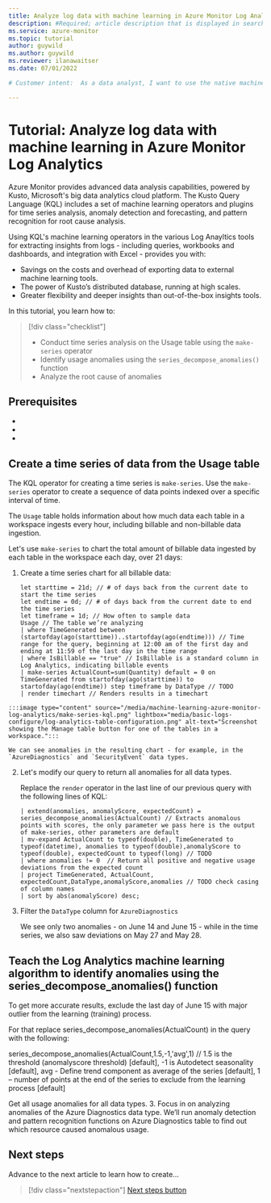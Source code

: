 ```yaml
---
title: Analyze log data with machine learning in Azure Monitor Log Analytics
description: #Required; article description that is displayed in search results. 
ms.service: azure-monitor
ms.topic: tutorial 
author: guywild
ms.author: guywild
ms.reviewer: ilanawaitser
ms.date: 07/01/2022

# Customer intent:  As a data analyst, I want to use the native machine learning capabilities of Log Analytics to gain insights from my log data without having to export data outside of Azure Monitor.

---
```


# Tutorial: Analyze log data with machine learning in Azure Monitor Log Analytics 

Azure Monitor provides advanced data analysis capabilities, powered by Kusto, Microsoft's big data analytics cloud platform. The Kusto Query Language (KQL) includes a set of machine learning operators and plugins for time series analysis, anomaly detection and forecasting, and pattern recognition for root cause analysis. 

Using KQL's machine learning operators in the various Log Anayltics tools for extracting insights from logs - including queries, workbooks and dashboards, and integration with Excel - provides you with: 

- Savings on the costs and overhead of exporting data to external machine learning tools.
- The power of Kusto’s distributed database, running at high scales.
- Greater flexibility and deeper insights than out-of-the-box insights tools.

In this tutorial, you learn how to:

> [!div class="checklist"]
> * Conduct time series analysis on the Usage table using the `make-series` operator
> * Identify usage anomalies using the `series_decompose_anomalies()` function
> * Analyze the root cause of anomalies

## Prerequisites

- <!-- An Azure account with an active subscription. [Create an account for free]
  (https://azure.microsoft.com/free/?WT.mc_id=A261C142F). -->
- <!-- prerequisite 2 -->
- <!-- prerequisite n -->

<!-- 5. H2s
Required. Give each H2 a heading that sets expectations for the content that follows. 
Follow the H2 headings with a sentence about how the section contributes to the whole.
-->

## Create a time series of data from the Usage table 

The KQL operator for creating a time series is `make-series`. Use the `make-series` operator to create a sequence of data points indexed over a specific interval of time.

The `Usage` table holds information about how much data each table in a workspace ingests every hour, including billable and non-billable data ingestion.

Let's use `make-series` to chart the total amount of billable data ingested by each table in the workspace each day, over 21 days:
 
1. Create a time series chart for all billable data:

    ```kusto
    let starttime = 21d; // # of days back from the current date to start the time series
    let endtime = 0d; // # of days back from the current date to end the time series
    let timeframe = 1d; // How often to sample data
    Usage // The table we’re analyzing
    | where TimeGenerated between (startofday(ago(starttime))..startofday(ago(endtime))) // Time range for the query, beginning at 12:00 am of the first day and ending at 11:59 of the last day in the time range
    | where IsBillable == "true" // IsBillable is a standard column in Log Analytics, indicating billable events
    | make-series ActualCount=sum(Quantity) default = 0 on TimeGenerated from startofday(ago(starttime)) to startofday(ago(endtime)) step timeframe by DataType // TODO
    | render timechart // Renders results in a timechart
    ``` 

 [](./media/machine-learning-azure-monitor-log-analytics/make-series-kql.png)

    :::image type="content" source="/media/machine-learning-azure-monitor-log-analytics/make-series-kql.png" lightbox="media/basic-logs-configure/log-analytics-table-configuration.png" alt-text="Screenshot showing the Manage table button for one of the tables in a workspace."::: 

    We can see anomalies in the resulting chart - for example, in the `AzureDiagnostics` and `SecurityEvent` data types.

2. Let's modify our query to return all anomalies for all data types. 
    
    Replace the `render` operator in the last line of our previous query with the following lines of KQL:

    ```kusto
    | extend(anomalies, anomalyScore, expectedCount) = series_decompose_anomalies(ActualCount) // Extracts anomalous points with scores, the only parameter we pass here is the output of make-series, other parameters are default 
    | mv-expand ActualCount to typeof(double), TimeGenerated to typeof(datetime), anomalies to typeof(double),anomalyScore to typeof(double), expectedCount to typeof(long) // TODO
    | where anomalies != 0  // Return all positive and negative usage deviations from the expected count
    | project TimeGenerated, ActualCount, expectedCount,DataType,anomalyScore,anomalies // TODO check casing of column names
    | sort by abs(anomalyScore) desc;
    ```
1. Filter the `DataType` column for `AzureDiagnostics` 

    We see only two anomalies - on June 14 and June 15 - while in the time series, we also saw deviations on May 27 and May 28.

 
## Teach the Log Analytics machine learning algorithm to identify anomalies using the series_decompose_anomalies() function

To get more accurate results, exclude the last day of June 15 with major outlier from the learning (training) process.

For that replace series_decompose_anomalies(ActualCount) in the query with the following:

series_decompose_anomalies(ActualCount,1.5,-1,'avg',1) // 1.5 is the threshold (anomalyscore threshold) [default], -1 is Autodetect seasonality [default], avg -  Define trend component as average of the series [default], 1 – number of points  at the end of the series to exclude from the learning process [default]


Get all usage anomalies for all data types.
3.	Focus in on analyzing anomalies of the Azure Diagnostics data type. We’ll run anomaly detection and pattern recognition functions on Azure Diagnostics table to find out which resource caused anomalous usage. 


<!-- 6. Clean up resources
Required. If resources were created during the tutorial. If no resources were created, 
state that there are no resources to clean up in this section.
-->

## Next steps

Advance to the next article to learn how to create...
> [!div class="nextstepaction"]
> [Next steps button](contribute-how-to-mvc-tutorial.md)

<!--
Remove all the comments in this template before you sign-off or merge to the 
main branch.
-->
